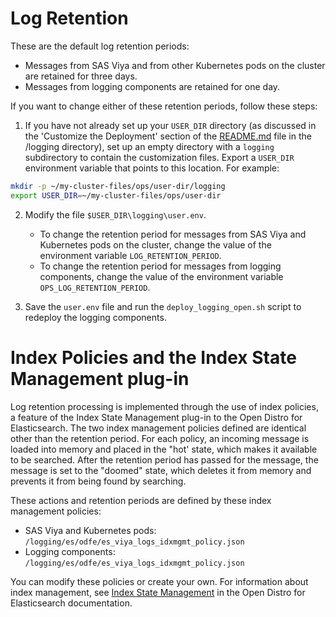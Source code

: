 # Log Retention

These are the default log retention periods:
  - Messages from SAS Viya and from other Kubernetes pods on the cluster are retained for three days.
  - Messages from logging components are retained for one day.

If you want to change either of these retention periods, follow these steps:

  1. If you have not already set up your `USER_DIR` directory (as discussed in the 'Customize the Deployment' section of the [README.md](README.md) file in the /logging directory), set up an empty directory with a `logging` subdirectory to contain the customization files. Export a `USER_DIR` environment variable that points to this location. For example:

  ```bash
  mkdir -p ~/my-cluster-files/ops/user-dir/logging
  export USER_DIR=~/my-cluster-files/ops/user-dir
  ```
  2. Modify the file `$USER_DIR\logging\user.env`.
     - To change the retention period for messages from SAS Viya and Kubernetes pods on the cluster, change the value of the environment variable `LOG_RETENTION_PERIOD`.
     - To change the retention period for messages from logging components, change the value of the environment variable `OPS_LOG_RETENTION_PERIOD`. 

  3. Save the `user.env` file and run the `deploy_logging_open.sh` script to redeploy the logging components.

  # Index Policies and the Index State Management plug-in

  Log retention processing is implemented through the use of index policies, a feature of the Index State Management plug-in to the Open Distro for Elasticsearch.  The two index management policies defined are identical other than the retention period.  For each policy, an incoming message is loaded into memory and placed in the "hot' state, which makes it available to be searched. After the retention period has passed for the message, the message is set to the "doomed" state, which deletes it from memory and prevents it from being found by searching.

  These actions and retention periods are defined by these index management policies:
  - SAS Viya and Kubernetes pods: `/logging/es/odfe/es_viya_logs_idxmgmt_policy.json`
  - Logging components: `/logging/es/odfe/es_viya_logs_idxmgmt_policy.json`

You can modify these policies or create your own. For information about index management, see [Index State Management](https://opendistro.github.io/for-elasticsearch-docs/docs/ism/) in the Open Distro for Elasticsearch documentation.

